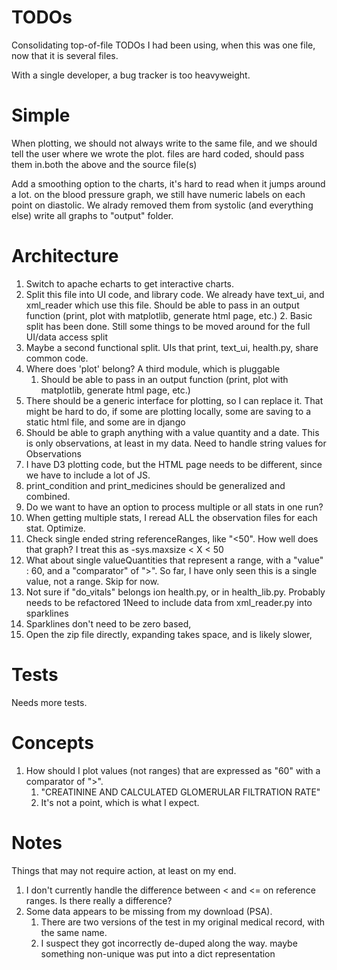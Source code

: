 # TODOs
Consolidating top-of-file TODOs I had been using, when this was one file, now that it is several files.

With a single developer, a bug tracker is too heavyweight.

# Simple
When plotting, we should not always write to the same file, and we should tell the user where we wrote the plot.
files are hard coded, should pass them in.both the above and the source file(s)

Add a smoothing option to the charts, it's hard to read when it jumps around a lot. 
on the blood pressure graph, we still have numeric labels on each point on diastolic. We alrady removed them from 
systolic (and everything else)
write all graphs to "output" folder. 

#  Architecture
1. Switch to apache echarts to get interactive charts.
2. Split this file into UI code, and library code. We already have text_ui, and xml_reader which use this file.
       Should be able to pass in an output function (print, plot with matplotlib, generate html page, etc.)
   2. Basic split has been done. Still some things to be moved around for the full UI/data access split
1. Maybe a second functional split. UIs that print, text_ui, health.py, share common code. 
1. Where does 'plot' belong? A third module, which is pluggable 
   1. Should be able to pass in an output function (print, plot with matplotlib, generate html page, etc.)
 1.  There should be a generic interface for plotting, so I can replace it.
    That might be hard to do, if some are plotting locally, some are saving to a static html file, and some are in django
1. Should be able to graph anything with a value quantity and a date. This is only observations, at least
      in my data. Need to handle string values for Observations
 1. I have D3 plotting code, but the HTML page needs to be different, since we have to include a lot of JS.
2. print_condition and print_medicines should be generalized and combined.
 1. Do we want to have an option to process multiple or all stats in one run?
 1. When getting multiple stats, I reread ALL the observation files for each stat. Optimize.
 1. Check single ended string referenceRanges, like "<50". How well does that graph? I treat this as
       -sys.maxsize < X < 50
 1. What about single valueQuantities that represent a range, with a "value" : 60,
        and a "comparator"  of ">". So far, I have only seen this is a single value, not a range. Skip for now.
1. Not sure if "do_vitals" belongs ion health.py, or in health_lib.py. Probably needs to be refactored
1Need to include data from xml_reader.py into sparklines
1. Sparklines don't need to be zero based, 
2. Open the zip file directly, expanding takes space, and is likely slower,

# Tests
Needs more tests.

# Concepts
1. How should I plot values (not ranges) that are expressed as "60" with a comparator of ">". 
   1. "CREATININE AND CALCULATED GLOMERULAR FILTRATION RATE"
   2. It's not a point, which is what I expect. 

# Notes
Things that may not require action, at least on my end.

 1. I don't currently handle the difference between < and <= on reference ranges. Is there really a difference?
 1. Some data appears to be missing from my download (PSA). 
    1. There are two versions of the test in my original medical record, with the same name. 
    2. I suspect they got incorrectly de-duped along the way. maybe something non-unique was put into a dict representation
